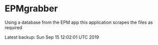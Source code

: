 # EPMgrabber
Using a database from the EPM app this application scrapes the files as required


Latest backup: Sun Sep 15 12:02:01 UTC 2019
